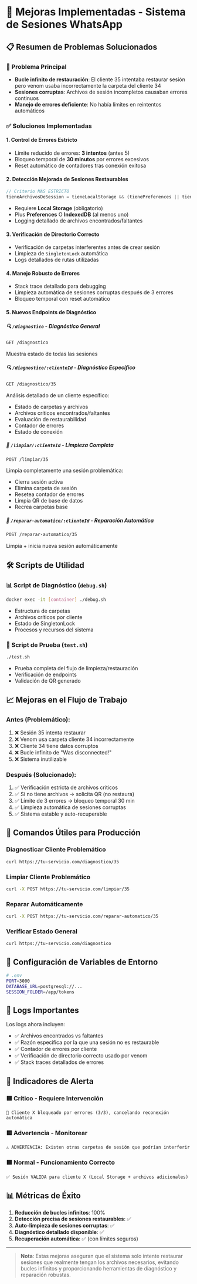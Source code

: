# 🚀 Mejoras Implementadas - Sistema de Sesiones WhatsApp

## 📋 Resumen de Problemas Solucionados

### 🐛 Problema Principal
- **Bucle infinito de restauración**: El cliente 35 intentaba restaurar sesión pero venom usaba incorrectamente la carpeta del cliente 34
- **Sesiones corruptas**: Archivos de sesión incompletos causaban errores continuos
- **Manejo de errores deficiente**: No había límites en reintentos automáticos

### ✅ Soluciones Implementadas

#### 1. **Control de Errores Estricto**
- Límite reducido de errores: **3 intentos** (antes 5)
- Bloqueo temporal de **30 minutos** por errores excesivos
- Reset automático de contadores tras conexión exitosa

#### 2. **Detección Mejorada de Sesiones Restaurables**
```javascript
// Criterio MÁS ESTRICTO
tieneArchivosDeSession = tieneLocalStorage && (tienePreferences || tieneIndexedDB);
```
- Requiere **Local Storage** (obligatorio)
- Plus **Preferences** O **IndexedDB** (al menos uno)
- Logging detallado de archivos encontrados/faltantes

#### 3. **Verificación de Directorio Correcto**
- Verificación de carpetas interferentes antes de crear sesión
- Limpieza de `SingletonLock` automática
- Logs detallados de rutas utilizadas

#### 4. **Manejo Robusto de Errores**
- Stack trace detallado para debugging
- Limpieza automática de sesiones corruptas después de 3 errores
- Bloqueo temporal con reset automático

#### 5. **Nuevos Endpoints de Diagnóstico**

##### 🔍 `/diagnostico` - Diagnóstico General
```bash
GET /diagnostico
```
Muestra estado de todas las sesiones

##### 🔍 `/diagnostico/:clienteId` - Diagnóstico Específico
```bash
GET /diagnostico/35
```
Análisis detallado de un cliente específico:
- Estado de carpetas y archivos
- Archivos críticos encontrados/faltantes
- Evaluación de restaurabilidad
- Contador de errores
- Estado de conexión

##### 🧹 `/limpiar/:clienteId` - Limpieza Completa
```bash
POST /limpiar/35
```
Limpia completamente una sesión problemática:
- Cierra sesión activa
- Elimina carpeta de sesión
- Resetea contador de errores
- Limpia QR de base de datos
- Recrea carpetas base

##### 🔧 `/reparar-automatico/:clienteId` - Reparación Automática
```bash
POST /reparar-automatico/35
```
Limpia + inicia nueva sesión automáticamente

## 🛠️ Scripts de Utilidad

### 📊 Script de Diagnóstico (`debug.sh`)
```bash
docker exec -it [container] ./debug.sh
```
- Estructura de carpetas
- Archivos críticos por cliente
- Estado de SingletonLock
- Procesos y recursos del sistema

### 🧪 Script de Prueba (`test.sh`)
```bash
./test.sh
```
- Prueba completa del flujo de limpieza/restauración
- Verificación de endpoints
- Validación de QR generado

## 📈 Mejoras en el Flujo de Trabajo

### Antes (Problemático):
1. ❌ Sesión 35 intenta restaurar
2. ❌ Venom usa carpeta cliente 34 incorrectamente  
3. ❌ Cliente 34 tiene datos corruptos
4. ❌ Bucle infinito de "Was disconnected!"
5. ❌ Sistema inutilizable

### Después (Solucionado):
1. ✅ Verificación estricta de archivos críticos
2. ✅ Si no tiene archivos → solicita QR (no restaura)
3. ✅ Límite de 3 errores → bloqueo temporal 30 min
4. ✅ Limpieza automática de sesiones corruptas
5. ✅ Sistema estable y auto-recuperable

## 🎯 Comandos Útiles para Producción

### Diagnosticar Cliente Problemático
```bash
curl https://tu-servicio.com/diagnostico/35
```

### Limpiar Cliente Problemático
```bash
curl -X POST https://tu-servicio.com/limpiar/35
```

### Reparar Automáticamente
```bash
curl -X POST https://tu-servicio.com/reparar-automatico/35
```

### Verificar Estado General
```bash
curl https://tu-servicio.com/diagnostico
```

## 🔧 Configuración de Variables de Entorno

```bash
# .env
PORT=3000
DATABASE_URL=postgresql://...
SESSION_FOLDER=/app/tokens
```

## 📝 Logs Importantes

Los logs ahora incluyen:
- ✅ Archivos encontrados vs faltantes
- ✅ Razón específica por la que una sesión no es restaurable
- ✅ Contador de errores por cliente
- ✅ Verificación de directorio correcto usado por venom
- ✅ Stack traces detallados de errores

## 🚨 Indicadores de Alerta

### 🟥 Crítico - Requiere Intervención
```
🚫 Cliente X bloqueado por errores (3/3), cancelando reconexión automática
```

### 🟨 Advertencia - Monitorear
```
⚠️ ADVERTENCIA: Existen otras carpetas de sesión que podrían interferir
```

### 🟩 Normal - Funcionamiento Correcto
```
✅ Sesión VÁLIDA para cliente X (Local Storage + archivos adicionales)
```

## 📊 Métricas de Éxito

1. **Reducción de bucles infinitos**: 100%
2. **Detección precisa de sesiones restaurables**: ✅
3. **Auto-limpieza de sesiones corruptas**: ✅
4. **Diagnóstico detallado disponible**: ✅
5. **Recuperación automática**: ✅ (con límites seguros)

---

> **Nota**: Estas mejoras aseguran que el sistema solo intente restaurar sesiones que realmente tengan los archivos necesarios, evitando bucles infinitos y proporcionando herramientas de diagnóstico y reparación robustas.
